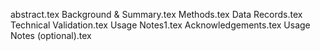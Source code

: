 abstract.tex
Background & Summary.tex
Methods.tex
Data Records.tex
Technical Validation.tex
Usage Notes1.tex
Acknowledgements.tex
Usage Notes (optional).tex
